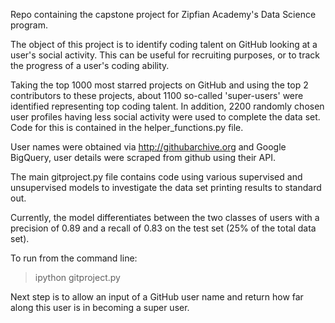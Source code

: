 Repo containing the capstone project for Zipfian Academy's Data Science program.

The object of this project is to identify coding talent on GitHub looking at a user's social activity. This can be useful for recruiting purposes, or to track the progress of a user's coding ability.

Taking the top 1000 most starred projects on GitHub and using the top 2 contributors to these projects, about 1100 so-called 'super-users' were identified representing top coding talent. In addition, 2200 randomly chosen user profiles having less social activity were used to complete the data set.  Code for this is contained in the helper_functions.py file.

User names were obtained via http://githubarchive.org and Google BigQuery, user details were scraped from github using their API.

The main gitproject.py file contains code using various supervised and unsupervised models to investigate the data set printing results to standard out. 

Currently, the model differentiates between the two classes of users with a precision of 0.89 and a recall of 0.83 on the test set (25% of the total data set).

To run from the command line:
> ipython gitproject.py

Next step is to allow an input of a GitHub user name and return how far along this user is in becoming a super user. 